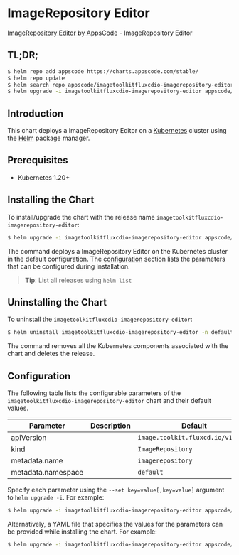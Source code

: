 # ImageRepository Editor

[ImageRepository Editor by AppsCode](https://appscode.com) - ImageRepository Editor

## TL;DR;

```bash
$ helm repo add appscode https://charts.appscode.com/stable/
$ helm repo update
$ helm search repo appscode/imagetoolkitfluxcdio-imagerepository-editor --version=v0.17.0
$ helm upgrade -i imagetoolkitfluxcdio-imagerepository-editor appscode/imagetoolkitfluxcdio-imagerepository-editor -n default --create-namespace --version=v0.17.0
```

## Introduction

This chart deploys a ImageRepository Editor on a [Kubernetes](http://kubernetes.io) cluster using the [Helm](https://helm.sh) package manager.

## Prerequisites

- Kubernetes 1.20+

## Installing the Chart

To install/upgrade the chart with the release name `imagetoolkitfluxcdio-imagerepository-editor`:

```bash
$ helm upgrade -i imagetoolkitfluxcdio-imagerepository-editor appscode/imagetoolkitfluxcdio-imagerepository-editor -n default --create-namespace --version=v0.17.0
```

The command deploys a ImageRepository Editor on the Kubernetes cluster in the default configuration. The [configuration](#configuration) section lists the parameters that can be configured during installation.

> **Tip**: List all releases using `helm list`

## Uninstalling the Chart

To uninstall the `imagetoolkitfluxcdio-imagerepository-editor`:

```bash
$ helm uninstall imagetoolkitfluxcdio-imagerepository-editor -n default
```

The command removes all the Kubernetes components associated with the chart and deletes the release.

## Configuration

The following table lists the configurable parameters of the `imagetoolkitfluxcdio-imagerepository-editor` chart and their default values.

|     Parameter      | Description |                   Default                    |
|--------------------|-------------|----------------------------------------------|
| apiVersion         |             | <code>image.toolkit.fluxcd.io/v1beta2</code> |
| kind               |             | <code>ImageRepository</code>                 |
| metadata.name      |             | <code>imagerepository</code>                 |
| metadata.namespace |             | <code>default</code>                         |


Specify each parameter using the `--set key=value[,key=value]` argument to `helm upgrade -i`. For example:

```bash
$ helm upgrade -i imagetoolkitfluxcdio-imagerepository-editor appscode/imagetoolkitfluxcdio-imagerepository-editor -n default --create-namespace --version=v0.17.0 --set apiVersion=image.toolkit.fluxcd.io/v1beta2
```

Alternatively, a YAML file that specifies the values for the parameters can be provided while
installing the chart. For example:

```bash
$ helm upgrade -i imagetoolkitfluxcdio-imagerepository-editor appscode/imagetoolkitfluxcdio-imagerepository-editor -n default --create-namespace --version=v0.17.0 --values values.yaml
```
